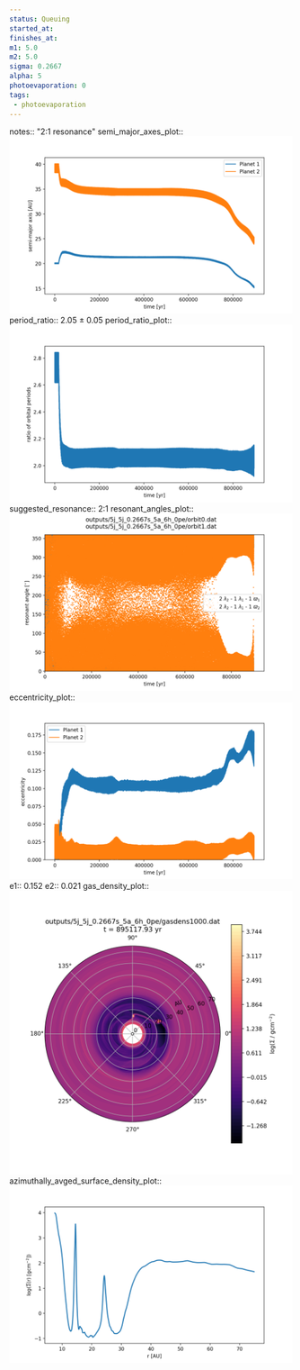 ```yaml
---
status: Queuing
started_at:
finishes_at:
m1: 5.0
m2: 5.0
sigma: 0.2667
alpha: 5
photoevaporation: 0
tags:
 - photoevaporation
---
```


notes:: "2:1 resonance"
semi_major_axes_plot:: ![semi_major_axes_5j_5j_0.2667s_5a_6h_0pe.png](plots/semi_major_axes/semi_major_axes_5j_5j_0.2667s_5a_6h_0pe.png)
period_ratio:: 2.05 ± 0.05
period_ratio_plot:: ![period_ratio_5j_5j_0.2667s_5a_6h_0pe.png](plots/period_ratio/period_ratio_5j_5j_0.2667s_5a_6h_0pe.png)
suggested_resonance:: 2:1
resonant_angles_plot:: ![resonant_angles_5j_5j_0.2667s_5a_6h_0pe.png](plots/resonant_angles/resonant_angles_5j_5j_0.2667s_5a_6h_0pe.png)
eccentricity_plot:: ![eccentricity_5j_5j_0.2667s_5a_6h_0pe.png](plots/eccentricity/eccentricity_5j_5j_0.2667s_5a_6h_0pe.png)
e1:: 0.152
e2:: 0.021
gas_density_plot:: ![gas_density_5j_5j_0.2667s_5a_6h_0pe.png](plots/gas_density/gas_density_5j_5j_0.2667s_5a_6h_0pe.png)
azimuthally_avged_surface_density_plot:: ![azimuthally_avged_surface_density_5j_5j_0.2667s_5a_6h_0pe.png](plots/azimuthally_avged_surface_density/azimuthally_avged_surface_density_5j_5j_0.2667s_5a_6h_0pe.png)
